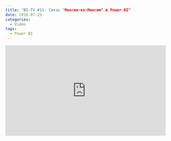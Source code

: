 ```yaml
---
title: "BI-TV #13: Связь "Многие-ко-Многим" в Power BI"
date: 2018-07-25
categories:
  - Video
tags:
  - Power BI
---
```

<style>.embed-container { position: relative; padding-bottom: 56.25%; height: 0; overflow: hidden; max-width: 100%; } .embed-container iframe, .embed-container object, .embed-container embed { position: absolute; top: 0; left: 0; width: 100%; height: 100%; }</style><div class='embed-container'><iframe src='https://www.youtube.com/embed/cUBb0j8x2Uk' frameborder='0' allowfullscreen></iframe></div>
